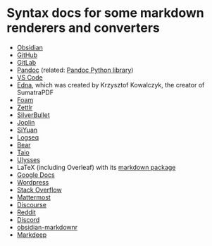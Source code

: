 # Syntax docs for some markdown renderers and converters

- [Obsidian](https://help.obsidian.md/Editing+and+formatting/Basic+formatting+syntax)
- [GitHub](https://docs.github.com/en/get-started/writing-on-github/getting-started-with-writing-and-formatting-on-github)
- [GitLab](https://docs.gitlab.com/ee/user/markdown.html)
- [Pandoc](https://pandoc.org/MANUAL.html) (related: [Pandoc Python library](https://boisgera.github.io/pandoc/markdown/))
- [VS Code](https://code.visualstudio.com/docs/languages/markdown#_markdown-preview)
- [Edna](https://edna.arslexis.io/), which was created by Krzysztof Kowalczyk, the creator of SumatraPDF
- [Foam](https://github.com/foambubble/foam)
- [Zettlr](https://docs.zettlr.com/en/core/writing-markdown/)
- [SilverBullet](https://silverbullet.md/Markdown/Extensions)
- [Joplin](https://joplinapp.org/help/apps/markdown/)
- [SiYuan](https://github.com/siyuan-note/siyuan)
- [Logseq](https://facedragons.com/foss/logseq-markdown-cheat-sheet/)
- [Bear](https://bear.app/faq/how-to-use-markdown-in-bear/)
- [Taio](https://docs.taio.app/#/quick-start/editor)
- [Ulysses](https://help.ulysses.app/en_US/guides/markdown-xl)
- LaTeX (including Overleaf) with its [markdown package](https://www.overleaf.com/learn/how-to/Writing_Markdown_in_LaTeX_Documents)
- [Google Docs](https://workspaceupdates.googleblog.com/2024/07/import-and-export-markdown-in-google-docs.html)
- [Wordpress](https://wordpress.com/support/wordpress-editor/blocks/markdown-block/)
- [Stack Overflow](https://stackoverflow.com/editing-help)
- [Mattermost](https://docs.mattermost.com/collaborate/format-messages.html)
- [Discourse](https://meta.discourse.org/t/formatting-posts-using-markdown-bbcode-and-html/239348)
- [Reddit](https://support.reddithelp.com/hc/en-us/articles/360043033952-Formatting-Guide)
- [Discord](https://support.discord.com/hc/en-us/articles/210298617-Markdown-Text-101-Chat-Formatting-Bold-Italic-Underline)
- [obsidian-markdownr](https://github.com/IAmStoxe/obsidian-markdownr)
- [Markdeep](https://casual-effects.com/markdeep/)
